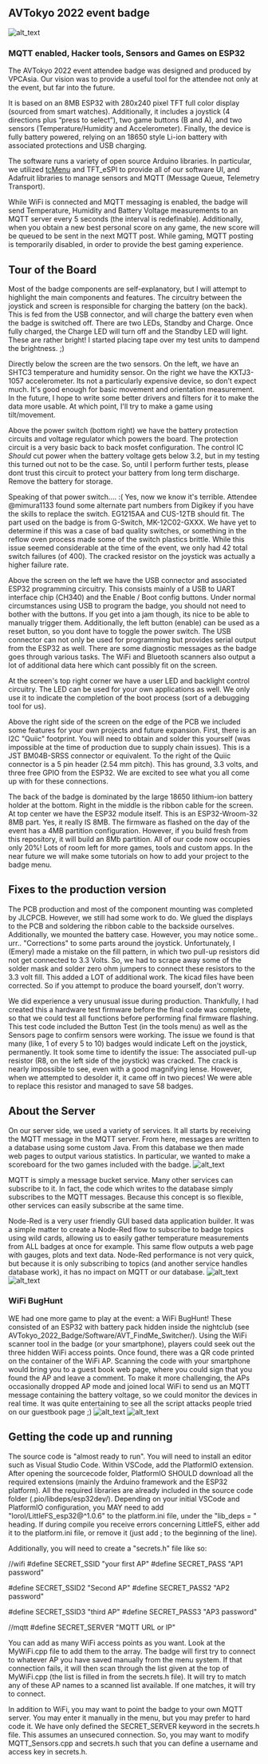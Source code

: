 ## AVTokyo 2022 event badge
![alt_text](images/promo/AFT2022badge_TK.jpg "Badge in front of the TKNightclub neon sign")

### MQTT enabled, Hacker tools, Sensors and Games on ESP32
The AVTokyo 2022 event attendee badge was designed and produced by VPCAsia. Our vision was to provide a useful tool for the attendee not only at the event, but far into the future.

It is based on an 8MB ESP32 with 280x240 pixel TFT full color display (sourced from smart watches). Additionally, it includes a joystick (4 directions plus “press to select”), two game buttons (B and A), and two sensors (Temperature/Humidity and Accelerometer). Finally, the device is fully battery powered, relying on an 18650 style Li-ion battery with associated protections and USB charging.

The software runs a variety of open source Arduino libraries. In particular, we utilized [tcMenu](https://www.thecoderscorner.com/products/arduino-libraries/tc-menu/) and TFT_eSPI to provide all of our software UI, and Adafruit libraries to manage sensors and MQTT (Message Queue, Telemetry Transport).

While WiFi is connected and MQTT messaging is enabled, the badge will send Temperature, Humidity and Battery Voltage measurements to an MQTT server every 5 seconds (the interval is redefinable). Additionally, when you obtain a new best personal score on any game, the new score will be queued to be sent in the next MQTT post. While gaming, MQTT posting is temporarily disabled, in order to provide the best gaming experience.


## Tour of the Board
Most of the badge components are self-explanatory, but I will attempt to highlight the main components and features. The circuitry between the joystick and screen is responsible for charging the battery (on the back). This is fed from the USB connector, and will charge the battery even when the badge is switched off. There are two LEDs, Standby and Charge. Once fully charged, the Charge LED will turn off and the Standby LED will light. These are rather bright! I started placing tape over my test units to dampend the brightness. ;)

Directly below the screen are the two sensors. On the left, we have an SHTC3 temperature and humidity sensor. On the right we have the KXTJ3-1057 accelerometer. Its not a particularly expensive device, so don't expect much. It's good enough for basic movement and orientation measurement. In the future, I hope to write some better drivers and filters for it to make the data more usable. At which point, I'll try to make a game using tilt/movement.

Above the power switch (bottom right) we have the battery protection circuits and voltage regulator which powers the board. The protection circuit is a very basic back to back mosfet configuration. The control IC *Should* cut power when the battery voltage gets below 3.2, but in my testing this turned out not to be the case. So, until I perform further tests, please dont trust this circuit to protect your battery from long term discharge. Remove the battery for storage.

Speaking of that power switch....   :(     Yes, now we know it's terrible. Attendee @mimura1133 found some alternate part numbers from Digikey if you have the skills to replace the switch. EG1215AA and CUS-12TB should fit. The part used on the badge is from G-Switch, MK-12C02-GXXX. We have yet to determine if this was a case of bad quality switches, or something in the reflow oven process made some of the switch plastics brittle. While this issue seemed considerable at the time of the event, we only had 42 total switch failures (of 400). The cracked resistor on the joystick was actually a higher failure rate.

Above the screen on the left we have the USB connector and associated ESP32 programming circuitry. This consists mainly of a USB to UART interface chip (CH340) and the Enable / Boot config buttons. Under normal circumstances using USB to program the badge, you should not need to bother with the buttons. If you get into a jam though, its nice to be able to manually trigger them. Additionally, the left button (enable) can be used as a reset button, so you dont have to toggle the power switch.
The USB connector can not only be used for programming but provides serial output from the ESP32 as well. There are some diagnostic messages as the badge goes through various tasks. The WiFi and Bluetooth scanners also output a lot of additional data here which cant possibly fit on the screen.

At the screen's top right corner we have a user LED and backlight control circuitry. The LED can be used for your own applications as well. We only use it to indicate the completion of the boot process (sort of a debugging tool for us).

Above the right side of the screen on the edge of the PCB we included some features for your own projects and future expansion. First, there is an I2C "Quiic" footprint. You will need to obtain and solder this yourself (was impossible at the time of production due to supply chain issues). This is a JST BM04B-SRSS connector or equivalent. 
To the right of the Quiic connector is a 5 pin header (2.54 mm pitch). This has ground, 3.3 volts, and three free GPIO from the ESP32. We are excited to see what you all come up with for these connections.

The back of the badge is dominated by the large 18650 lithium-ion battery holder at the bottom. Right in the middle is the ribbon cable for the screen. At top center we have the ESP32 module itself. This is an ESP32-Wroom-32 8MB part. Yes, it really IS 8MB. The firmware as flashed on the day of the event has a 4MB partition configuration. However, if you build fresh from this repository, it will build an 8Mb partition. All of our code now occupies only 20%! Lots of room left for more games, tools and custom apps. In the near future we will make some tutorials on how to add your project to the badge menu.

## Fixes to the production version
The PCB production and most of the component mounting was completed by JLCPCB. However, we still had some work to do. We glued the displays to the PCB and soldering the ribbon cable to the backside ourselves. Additionally, we mounted the battery case. However, you may notice some.. urr.. "Corrections" to some parts around the joystick. Unfortunately, I (Emery) made a mistake on the fill pattern, in which two pull-up resistors did not get connected to 3.3 Volts. So, we had to scrape away some of the solder mask and solder zero ohm jumpers to connect these resistors to the 3.3 volt fill. This added a LOT of additional work. The kicad files have been corrected. So if you attempt to produce the board yourself, don't worry.

We did experience a very unusual issue during production. Thankfully, I had created this a hardware test firmware before the final code was complete, so that we could test all functions before performing final firmware flashing. This test code included the Button Test (in the tools menu) as well as the Sensors page to confirm sensors were working.
The issue we found is that many (like, 1 of every 5 to 10) badges would indicate Left on the joystick, permanently. It took some time to identify the issue: The associated pull-up resistor (R8, on the left side of the joystick) was cracked. The crack is nearly impossible to see, even with a good magnifying lense. However, when we attempted to desolder it, it came off in two pieces! We were able to replace this resistor and managed to save 58 badges.

## About the Server
On our server side, we used a variety of services. It all starts by receiving the MQTT message in the MQTT server. From here, messages are written to a database using some custom Java.
From this database we then made web pages to output various statistics. In particular, we wanted to make a scoreboard for the two games included with the badge.
![alt_text](images/promo/gamescore.png "Scores at the end of the event")

MQTT is simply a message bucket service. Many other services can subscribe to it. In fact, the code which writes to the database simply subscribes to the MQTT messages. Because this concept is so flexible, other services can easily subscribe at the same time.

Node-Red is a very user friendly GUI based data application builder. It was a simple matter to create a Node-Red flow to subscribe to badge topics using wild cards, allowing us to easily gather temperature measurements from ALL badges at once for example. This same flow outputs a web page with gauges, plots and text data. Node-Red performance is not very quick, but because it is only subscribing to topics (and another service handles database work), it has no impact on MQTT or our database.
![alt_text](images/promo/nodeRedFlow.png "Node-Red Flow")
![alt_text](images/promo/messagestats.png "Node-Red statistics page")


### WiFi BugHunt
WE had one more game to play at the event: a WiFi BugHunt! These consisted of an ESP32 with battery pack hidden inside the nightclub (see AVTokyo_2022_Badge/Software/AVT_FindMe_Switcher/). Using the WiFi scanner tool in the badge (or your smartphone), players could seek out the three hidden WiFi access points. Once found, there was a QR code printed on the container of the WiFi AP. Scanning the code with your smartphone would bring you to a guest book web page, where you could sign that you found the AP and leave a comment. To make it more challenging, the APs occasionally dropped AP mode and joined local WiFi to send us an MQTT message containing the battery voltage, so we could monitor the devices in real time. It was quite entertaining to see all the script attacks people tried on our guestbook page ;)
![alt_text](images/promo/BugHuntGuestbook.png "BugHunt form")
![alt_text](images/promo/BugHuntResults.png "BugHunt results")


## Getting the code up and running
The source code is "almost ready to run". You will need to install an editor such as Visual Studio Code. Within VSCode, add the PlatformIO extension. After opening the sourcecode folder, PlatformIO SHOULD download all the required extensions (mainly the Arduino framework and the ESP32 platform). All the required libraries are already included in the source code folder (.pio/libdeps/esp32dev/).
Depending on your initial VSCode and PlatformIO configuration, you MAY need to add "lorol/LittleFS_esp32@^1.0.6" to the platform.ini file, under the "lib_deps = " heading. If during compile you receive errors concerning LittleFS, either add it to the platform.ini file, or remove it (just add ; to the beginning of the line).

Additionally, you will need to create a "secrets.h" file like so:

//wifi
#define SECRET_SSID "your first AP"
#define SECRET_PASS "AP1 password"

#define SECRET_SSID2 "Second AP"
#define SECRET_PASS2 "AP2 password"

#define SECRET_SSID3 "third AP"
#define SECRET_PASS3 "AP3 password"

//mqtt
#define SECRET_SERVER "MQTT URL or IP" 


You can add as many WiFi access points as you want. Look at the MyWiFi.cpp file to add them to the array. The badge will first try to connect to whatever AP you have saved manually from the menu system. If that connection fails, it will then scan through the list given at the top of MyWiFi.cpp (the list is filled in from the secrets.h file). It will try to match any of these AP names to a scanned list available. If one matches, it will try to connect.

In addition to WiFi, you may want to point the badge to your own MQTT server. You may enter it manually in the menu, but you may prefer to hard code it. We have only defined the SECRET_SERVER keyword in the secrets.h file. This assumes an unsecured connection. So, you may want to modify MQTT_Sensors.cpp and secrets.h such that you can define a username and access key in secrets.h.
